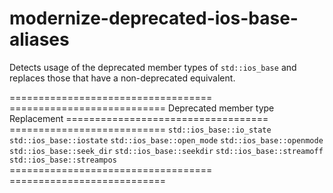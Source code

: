 modernize-deprecated-ios-base-aliases
=====================================

Detects usage of the deprecated member types of `std::ios_base` and
replaces those that have a non-deprecated equivalent.

=================================== ===========================
Deprecated member type Replacement ===================================
=========================== `std::ios_base::io_state`
`std::ios_base::iostate` `std::ios_base::open_mode`
`std::ios_base::openmode` `std::ios_base::seek_dir`
`std::ios_base::seekdir` `std::ios_base::streamoff`  
`std::ios_base::streampos`  
=================================== ===========================
